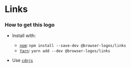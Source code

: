 # Links

### How to get this logo

* Install with:

  * [`npm`](https://www.npmjs.com/): `npm install --save-dev @browser-logos/links`
  * [`Yarn`](https://yarnpkg.com/): `yarn add --dev @browser-logos/links`

* Use [`cdnjs`](https://cdnjs.com/libraries/browser-logos)
